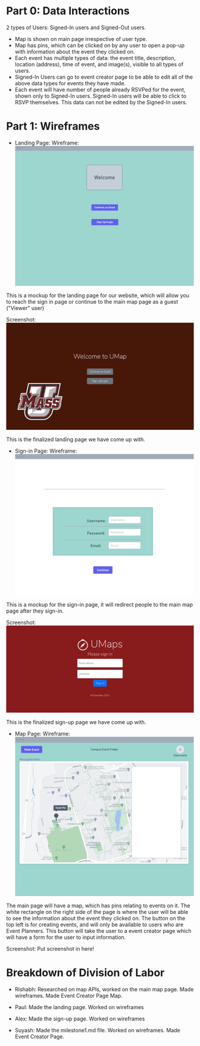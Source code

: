 # Part 0: Data Interactions
2 types of Users: Signed-In users and Signed-Out users.
- Map is shown on main page irrespective of user type.
- Map has pins, which can be clicked on by any user to open a pop-up with information about the event they clicked on.
- Each event has multiple types of data: the event title, description, location (address), time of event, and image(s), visible to all types of users.
- Signed-In Users can go to event creator page to be able to edit all of the above data types for events they have made. 
- Each event will have number of people already RSVPed for the event, shown only to Signed-In users. Signed-In users will be able to click to RSVP themselves. This data can not be edited by the Signed-In users.


# Part 1: Wireframes
* Landing Page:
Wireframe:
![landing page wireframe](images\wireframe_landing_page.png)

This is a mockup for the landing page for our website, which will allow you to reach the sign in page or continue to the main map page as a guest ("Viewer" user)

Screenshot:
![landing page](images\landing_page.png)

This is the finalized landing page we have come up with.

* Sign-in Page:
Wireframe:
![sign-in page](images/wireframe_sign_up.png)

This is a mockup for the  sign-in page, it will redirect people to the main map page after they sign-in.

Screenshot:
![sign-in page](images/sign_up.png)

This is the finalized sign-up page we have come up with.

* Map Page:
Wireframe:
![map page](images/map.png)

The main page will have a map, which has pins relating to events on it. The white rectangle on the right side of the page is where the user will be able to see the information about the event they clicked on. The button on the top left is for creating events, and will only be available to users who are Event Planners. This button will take the user to a event creator page which will have a form for the user to input information.

Screenshot:
Put screenshot in here!


# Breakdown of Division of Labor
- Rishabh:
Researched on map APIs, worked on the main map page. Made wireframes. Made Event Creator Page Map.

- Paul:
Made the landing page. Worked on wireframes

- Alex:
Made the sign-up page. Worked on wireframes

- Suyash:
Made the milestone1.md file. Worked on wireframes. Made Event Creator Page.